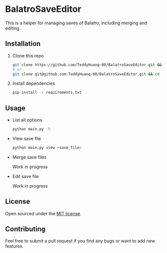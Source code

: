 # BalatroSaveEditor

This is a helper for managing saves of Balatro, including merging and editing.

## Installation

1. Clone this repo

   ```bash
   git clone https://github.com/TeddyHuang-00/BalatroSaveEditor.git && cd BalatroSaveEditor
   # or
   git clone git@github.com:TeddyHuang-00/BalatroSaveEditor.git && cd BalatroSaveEditor
   ```

2. Install dependencies

   ```bash
   pip install -r requirements.txt
   ```

## Usage

- List all options

  ```bash
  python main.py -h
  ```

- View save file

  ```bash
  python main.py view <save_file>
  ```

- Merge save files

  Work in progress

- Edit save file

  Work in progress

## License

Open sourced under the [MIT license](LICENSE).

## Contributing

Feel free to submit a pull request if you find any bugs or want to add new features.
